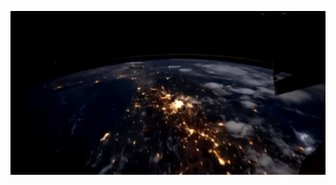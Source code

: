 <p align="center">
   <img src="https://raw.githubusercontent.com/3Samourai/3Samourai/master/earth.gif" alt="Earth"/>
</p>

